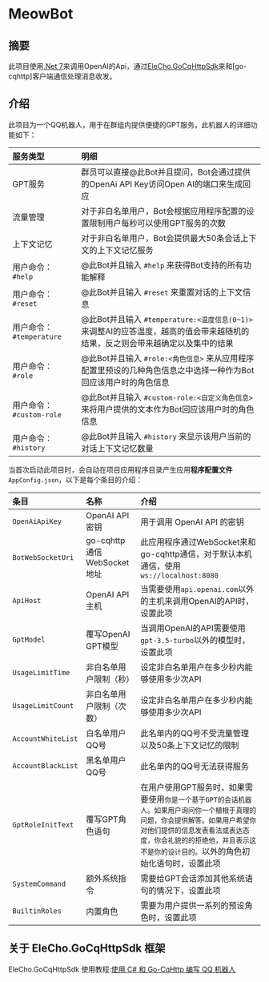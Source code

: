 # MeowBot

## 摘要

此项目使用[.Net 7](https://learn.microsoft.com/zh-cn/dotnet/core/whats-new/dotnet-7)来调用OpenAI的Api，通过[EleCho.GoCqHttpSdk](https://github.com/OrgEleCho/EleCho.GoCqHttpSdk)来和[go-cqhttp]客户端通信处理消息收发。

## 介绍

此项目为一个QQ机器人，用于在群组内提供便捷的GPT服务，此机器人的详细功能如下：

服务类型|明细
:-|:-
GPT服务|群员可以直接@此Bot并且提问，Bot会通过提供的OpenAi API Key访问Open AI的端口来生成回应
流量管理|对于非白名单用户，Bot会根据应用程序配置的设置限制用户每秒可以使用GPT服务的次数
上下文记忆|对于非白名单用户，Bot会提供最大50条会话上下文的上下文记忆服务
用户命令： ```#help``` |@此Bot并且输入 ```#help``` 来获得Bot支持的所有功能解释
用户命令： ```#reset``` |@此Bot并且输入 ```#reset``` 来重置对话的上下文信息
用户命令： ```#temperature``` |@此Bot并且输入 ```#temperature:<温度信息(0~1)>``` 来调整AI的应答温度，越高的值会带来越随机的结果，反之则会带来越确定以及集中的结果
用户命令： ```#role``` |@此Bot并且输入 ```#role:<角色信息>``` 来从应用程序配置里预设的几种角色信息之中选择一种作为Bot回应该用户时的角色信息
用户命令： ```#custom-role``` |@此Bot并且输入 ```#custom-role:<自定义角色信息>``` 来将用户提供的文本作为Bot回应该用户时的角色信息
用户命令： ```#history``` |@此Bot并且输入 ```#history``` 来显示该用户当前的对话上下文记忆数量

当首次启动此项目时，会自动在项目应用程序目录产生应用**程序配置文件**```AppConfig.json```，以下是每个条目的介绍：

条目|名称|介绍
:-|:-|:-
 ```OpenAiApiKey``` |OpenAI API 密钥|用于调用 OpenAI API 的密钥
 ```BotWebSocketUri``` |go-cqhttp 通信WebSocket地址|此应用程序通过WebSocket来和go-cqhttp通信，对于默认本机通信，使用```ws://localhost:8080```
 ```ApiHost``` |OpenAI API 主机|当需要使用```api.openai.com```以外的主机来调用OpenAI的API时，设置此项
 ```GptModel``` |覆写OpenAI GPT模型|当调用OpenAI的API需要使用```gpt-3.5-turbo```以外的模型时，设置此项
 ```UsageLimitTime``` |非白名单用户限制（秒）|设定非白名单用户在多少秒内能够使用多少次API
 ```UsageLimitCount``` |非白名单用户限制（次数）|设定非白名单用户在多少秒内能够使用多少次API
 ```AccountWhiteList``` |白名单用户QQ号|此名单内的QQ号不受流量管理以及50条上下文记忆的限制
 ```AccountBlackList``` |黑名单用户QQ号|此名单内的QQ号无法获得服务
 ```GptRoleInitText``` |覆写GPT角色语句|在用户使用GPT服务时，如果需要使用```你是一个基于GPT的会话机器人。如果用户询问你一个植根于真理的问题，你会提供解答。如果用户希望你对他们提供的信息发表看法或表达态度，你会礼貌的的拒绝他，并且表示这不是你的设计目的。```以外的角色初始化语句时，设置此项
 ```SystemCommand``` |额外系统指令|需要给GPT会话添加其他系统语句的情况下，设置此项
 ```BuiltinRoles``` |内置角色|需要为用户提供一系列的预设角色时，设置此项

## 关于 EleCho.GoCqHttpSdk 框架

EleCho.GoCqHttpSdk 使用教程:[使用 C# 和 Go-CqHttp 编写 QQ 机器人](https://www.bilibili.com/video/BV1P24y1V7XZ)

